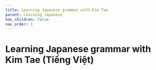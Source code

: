 ```yaml
---
title: Learning Japanese grammar with Kim Tae
parent: Learning Japanese
has_children: false
nav_order: 1
---
```


# Learning Japanese grammar with Kim Tae (Tiếng Việt)

